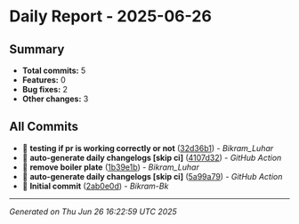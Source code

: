# Daily Report - 2025-06-26

## Summary
- **Total commits:** 5
- **Features:** 0
- **Bug fixes:** 2  
- **Other changes:** 3

## All Commits

- 🐛 **testing if pr is working correctly or not** ([32d36b1](../../commit/32d36b1)) - *Bikram_Luhar*
- 🔧 **auto-generate daily changelogs [skip ci]** ([4107d32](../../commit/4107d32)) - *GitHub Action*
- 🐛 **remove boiler plate** ([1b39e1b](../../commit/1b39e1b)) - *Bikram_Luhar*
- 🔧 **auto-generate daily changelogs [skip ci]** ([5a99a79](../../commit/5a99a79)) - *GitHub Action*
- 🔧 **Initial commit** ([2ab0e0d](../../commit/2ab0e0d)) - *Bikram-Bk*

---
*Generated on Thu Jun 26 16:22:59 UTC 2025*
